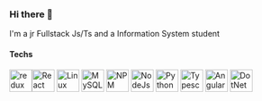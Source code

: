 ### Hi there 👋
I'm a jr Fullstack Js/Ts and a Information System student

#### Techs
<img src="https://cdn.jsdelivr.net/gh/devicons/devicon/icons/redux/redux-original.svg" width="40" height="40" alt="redux" /><img src="https://cdn.jsdelivr.net/gh/devicons/devicon/icons/react/react-original-wordmark.svg"  width="40" height="40" alt="React" />
<img src="https://cdn.jsdelivr.net/gh/devicons/devicon/icons/linux/linux-original.svg" width="40" height="40" alt="Linux" />
<img src="https://cdn.jsdelivr.net/gh/devicons/devicon/icons/mysql/mysql-original-wordmark.svg"  width="40" height="40" alt="MySQL"  />
<img src="https://cdn.jsdelivr.net/gh/devicons/devicon/icons/npm/npm-original-wordmark.svg" width="40" height="40" alt="NPM" />
<img src="https://cdn.jsdelivr.net/gh/devicons/devicon/icons/nodejs/nodejs-original-wordmark.svg" width="40" height="40" alt="NodeJs"/>
<img src="https://cdn.jsdelivr.net/gh/devicons/devicon/icons/python/python-original-wordmark.svg"  width="40" height="40"  alt="Python"/>
<img src="https://cdn.jsdelivr.net/gh/devicons/devicon/icons/typescript/typescript-original.svg" width="40" height="40" alt="Typescript" />
<img src="https://cdn.jsdelivr.net/gh/devicons/devicon/icons/angularjs/angularjs-original.svg" width="40" height="40" alt="Angular" />
<img src="https://cdn.jsdelivr.net/gh/devicons/devicon/icons/dotnetcore/dotnetcore-original.svg"  width="40" height="40" alt="DotNet" />
          
          
                 
          
          
<!--
**wdMeloSatanana/wdMeloSatanana** is a ✨ _special_ ✨ repository because its `README.md` (this file) appears on your GitHub profile.

Here are some ideas to get you started:

- 🔭 I’m currently working on ...
- 🌱 I’m currently learning ...
- 👯 I’m looking to collaborate on ...
- 🤔 I’m looking for help with ...
- 💬 Ask me about ...
- 📫 How to reach me: ...
- 😄 Pronouns: ...
- ⚡ Fun fact: ...
-->
